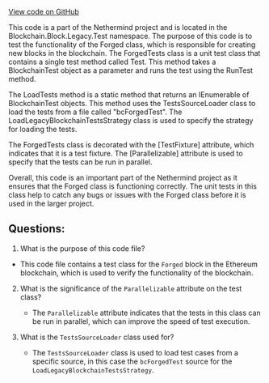 [View code on GitHub](https://github.com/NethermindEth/nethermind/src/Nethermind/Ethereum.Blockchain.Block.Legacy.Test/ForgedTests.cs)

This code is a part of the Nethermind project and is located in the Blockchain.Block.Legacy.Test namespace. The purpose of this code is to test the functionality of the Forged class, which is responsible for creating new blocks in the blockchain. The ForgedTests class is a unit test class that contains a single test method called Test. This method takes a BlockchainTest object as a parameter and runs the test using the RunTest method.

The LoadTests method is a static method that returns an IEnumerable of BlockchainTest objects. This method uses the TestsSourceLoader class to load the tests from a file called "bcForgedTest". The LoadLegacyBlockchainTestsStrategy class is used to specify the strategy for loading the tests.

The ForgedTests class is decorated with the [TestFixture] attribute, which indicates that it is a test fixture. The [Parallelizable] attribute is used to specify that the tests can be run in parallel.

Overall, this code is an important part of the Nethermind project as it ensures that the Forged class is functioning correctly. The unit tests in this class help to catch any bugs or issues with the Forged class before it is used in the larger project.
## Questions: 
 1. What is the purpose of this code file?
   - This code file contains a test class for the `Forged` block in the Ethereum blockchain, which is used to verify the functionality of the blockchain.

2. What is the significance of the `Parallelizable` attribute on the test class?
   - The `Parallelizable` attribute indicates that the tests in this class can be run in parallel, which can improve the speed of test execution.

3. What is the `TestsSourceLoader` class used for?
   - The `TestsSourceLoader` class is used to load test cases from a specific source, in this case the `bcForgedTest` source for the `LoadLegacyBlockchainTestsStrategy`.